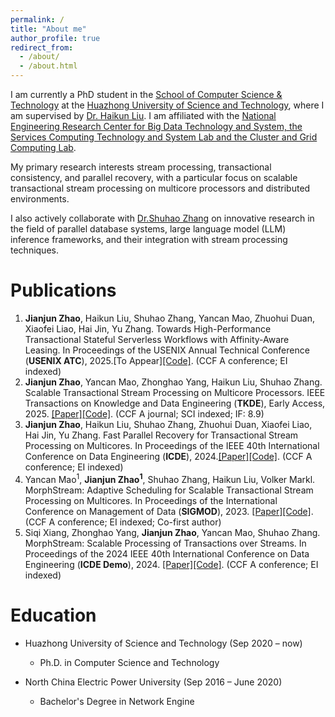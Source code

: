 ```yaml
---
permalink: /
title: "About me"
author_profile: true
redirect_from: 
  - /about/
  - /about.html
---
```

I am currently a PhD student in the [School of Computer Science & Technology](https://cs.hust.edu.cn) at the [Huazhong University of Science and Technology](https://www.hust.edu.cn), where I am supervised by [Dr. Haikun Liu](https://www.cs.ox.ac.uk/people/Mark.Harman/).
I am affiliated with the [National Engineering Research Center for Big Data Technology and System, the Services Computing Technology and System Lab and the Cluster and Grid Computing Lab](https://grid.hust.edu.cn/index.htm).

My primary research interests stream processing, transactional consistency, and
parallel recovery, with a particular focus on scalable
transactional stream processing on multicore
processors and distributed environments.

I also actively collaborate with [Dr.Shuhao Zhang](https://shuhaozhangtony.github.io/) on innovative research in the field of parallel database
systems, large language model (LLM) inference frameworks, and their
integration with stream processing techniques.

Publications
======
1. **Jianjun Zhao**, Haikun Liu, Shuhao Zhang, Yancan Mao, Zhuohui Duan, Xiaofei Liao, Hai Jin, Yu Zhang. Towards High-Performance Transactional Stateful Serverless Workflows with Affinity-Aware Leasing. In Proceedings of the USENIX Annual Technical Conference (**USENIX ATC**), 2025.[To Appear][[Code]](https://github.com/intellistream/MorphStream/tree/FaaS).
   (CCF A conference; EI indexed)
2. **Jianjun Zhao**, Yancan Mao, Zhonghao Yang, Haikun Liu, Shuhao Zhang. Scalable Transactional Stream Processing on Multicore Processors. IEEE Transactions on Knowledge and Data Engineering (**TKDE**), Early Access, 2025. [[Paper]](https://doi.org/10.1109/TKDE.2025.3556741)[[Code]](https://github.com/intellistream/MorphStream). (CCF A journal; SCI indexed; IF: 8.9)
3. **Jianjun Zhao**, Haikun Liu, Shuhao Zhang, Zhuohui Duan, Xiaofei Liao, Hai Jin, Yu Zhang. Fast Parallel Recovery for Transactional Stream Processing on Multicores. In Proceedings of the IEEE 40th International Conference on Data Engineering (**ICDE**), 2024.[[Paper]](https://ieeexplore.ieee.org/document/10597762)[[Code]](https://github.com/CGCL-codes/MorphStreamR). (CCF A conference; EI indexed)
4. Yancan Mao<sup>1</sup>, **Jianjun Zhao<sup>1</sup>**, Shuhao Zhang, Haikun Liu, Volker Markl. MorphStream: Adaptive Scheduling for Scalable Transactional Stream Processing on Multicores. In Proceedings of the International Conference on Management of Data (**SIGMOD**), 2023. [[Paper]](https://dl.acm.org/doi/abs/10.1145/3588913)[[Code]](https://github.com/intellistream/MorphStream). (CCF A conference; EI indexed; Co-first author)
5. Siqi Xiang, Zhonghao Yang, **Jianjun Zhao**, Yancan Mao, Shuhao Zhang. MorphStream: Scalable Processing of Transactions over Streams. In Proceedings of the 2024 IEEE 40th International Conference on Data Engineering (**ICDE Demo**), 2024. [[Paper]](https://ieeexplore.ieee.org/document/10597837)[[Code]](https://github.com/intellistream/MorphStream). (CCF A conference; EI indexed)

Education
======
- Huazhong University of Science and Technology (Sep 2020 – now)
  - Ph.D. in Computer Science and Technology  
  

- North China Electric Power University (Sep 2016 – June 2020)
  - Bachelor's Degree in Network Engine 
  
